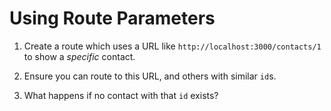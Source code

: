 # Using Route Parameters

1. Create a route which uses a URL like `http://localhost:3000/contacts/1` to show a _specific_ contact.

2. Ensure you can route to this URL, and others with similar `id`s.

3. What happens if no contact with that `id` exists?
